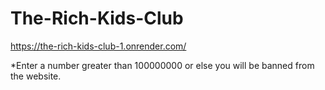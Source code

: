 # The-Rich-Kids-Club
https://the-rich-kids-club-1.onrender.com/

*Enter a number greater than 100000000 or else you will be banned from the website.
